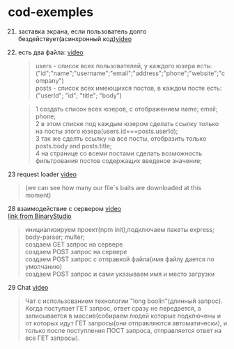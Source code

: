 # cod-exemples

21. заставка экрана, если пользователь долго бездействует(асинхронный код)[video](https://www.youtube.com/watch?v=ZTEtrIH6IeE&t=4s)
22. есть два файла: [video](https://www.youtube.com/watch?v=PcvGoqrZQgQ&t=1s)

    > users - список всех пользователей, у каждого юзера есть:("id";"name";"username";"email";"address";"phone";"website";"company")  
    > posts - список всех имеющихся постов, в каждом посте есть:
    > ("userId"; "id"; "title"; "body")

    > 1 создать список всех юзеров, с отображением name; email; phone;  
    > 2 в этом списке под каждым юзером сделать ссылку только на посты этого юзера(users.id===posts.userId);  
    > 3 так же сделть ссылку на все посты, отобразить только posts.body and posts.title;  
    > 4 на странице со всеми постами сделать возможность фильтрования постов содержащих введеное значение;

23 request loader [video](https://www.youtube.com/watch?v=11joYTiuMlA&t=1s)

> (we can see how many our file`s baits are downloaded at this moment)

28 взаимодействие с сервером [video](https://www.youtube.com/watch?v=b2kE0DX11fc&t=1s)  
[link from BinaryStudio](https://study.binary-studio.com/cabinet/lectures-selection/GIT/lecture)

> инициализируем проект(npm init),подключаем пакеты express; body-parser; multer;  
> создаем GET запрос на сервере  
> создаем POST запрос на сервере  
> создаем POST запрос с отправкой файла(имя файлу дается по умолчанию)  
> создаем POST запрос и сами указываем имя и место загрузки

29 Chat [video](https://www.youtube.com/watch?v=g7tPBOMQOMM&t=917s)

> Чат с использованием технологии "long boolin"(длинный запрос). Когда поступает ГЕТ запрос, ответ сразу не передается, а записывается в массив(собираем людей которые подключены и от которых идут ГЕТ запросы(они отправляются автоматически), и только после поступления ПОСТ запроса, отправляется ответ на все ГЕТ запросы).
